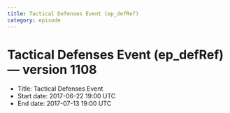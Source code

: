 ```yaml
---
title: Tactical Defenses Event (ep_defRef)
category: episode
---
```


# Tactical Defenses Event (ep_defRef) — version 1108



  * Title: Tactical Defenses Event
  * Start date: 2017-06-22 19:00 UTC
  * End date: 2017-07-13 19:00 UTC

